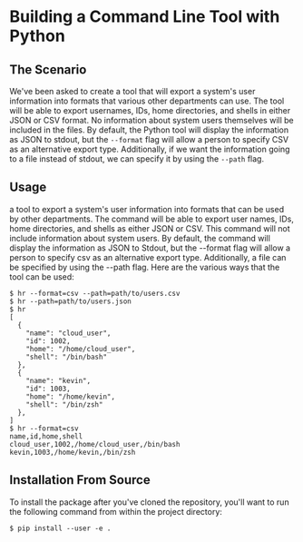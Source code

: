 # Building a Command Line Tool with Python

## The Scenario
We've been asked to create a tool that will export a system's user information into formats that various other departments can use. The tool will be able to export usernames, IDs, home directories, and shells in either JSON or CSV format. No information about system users themselves will be included in the files. By default, the Python tool will display the information as JSON to stdout, but the `--format` flag will allow a person to specify CSV as an alternative export type. Additionally, if we want the information going to a file instead of stdout, we can specify it by using the `--path` flag.

## Usage
a tool to export a system's user information into formats that can be used by other departments. The command will be able to export user names, IDs, home directories, and shells as either JSON or CSV. This command will not include information about system users. By default, the command will display the information as JSON to Stdout, but the --format flag will allow a person to specify csv as an alternative export type. Additionally, a file can be specified by using the --path flag. Here are the various ways that the tool can be used:

```
$ hr --format=csv --path=path/to/users.csv
$ hr --path=path/to/users.json
$ hr
[
  {
    "name": "cloud_user",
    "id": 1002,
    "home": "/home/cloud_user",
    "shell": "/bin/bash"
  },
  {
    "name": "kevin",
    "id": 1003,
    "home": "/home/kevin",
    "shell": "/bin/zsh"
  },
]
$ hr --format=csv
name,id,home,shell
cloud_user,1002,/home/cloud_user,/bin/bash
kevin,1003,/home/kevin,/bin/zsh
```

## Installation From Source

To install the package after you've cloned the repository, you'll want to run the following command from within the project directory:

```
$ pip install --user -e .
```
